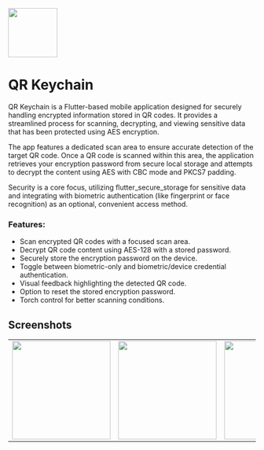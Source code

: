 <img src="https://github.com/user-attachments/assets/682d29b1-a45e-4ba8-bad3-daad2988a9fb" width="100"/>

# QR Keychain

QR Keychain is a Flutter-based mobile application designed for securely handling encrypted information stored in QR codes. It provides a streamlined process for scanning, decrypting, and viewing sensitive data that has been protected using AES encryption.

The app features a dedicated scan area to ensure accurate detection of the target QR code. Once a QR code is scanned within this area, the application retrieves your encryption password from secure local storage and attempts to decrypt the content using AES with CBC mode and PKCS7 padding.

Security is a core focus, utilizing flutter_secure_storage for sensitive data and integrating with biometric authentication (like fingerprint or face recognition) as an optional, convenient access method.

### Features:

- Scan encrypted QR codes with a focused scan area.
- Decrypt QR code content using AES-128 with a stored password.
- Securely store the encryption password on the device.
- Toggle between biometric-only and biometric/device credential authentication.
- Visual feedback highlighting the detected QR code.
- Option to reset the stored encryption password.
- Torch control for better scanning conditions.

## Screenshots

<table>
  <tr>
    <td><img src="https://github.com/user-attachments/assets/ae92be0d-fd83-4d00-9146-a14ab68949e4" width="200"/></td>
    <td><img src="https://github.com/user-attachments/assets/00db01bb-63b7-46bb-8029-b7868a3c9828" width="200"/></td>
    <td><img src="https://github.com/user-attachments/assets/7830fe9a-7a15-41f2-8bb7-8d72aa77ddec" width="200"/></td>
    <td><img src="https://github.com/user-attachments/assets/4716c368-27f5-411a-8082-d9c2a712ac83" width="200"/></td>

  </tr>
</table>
